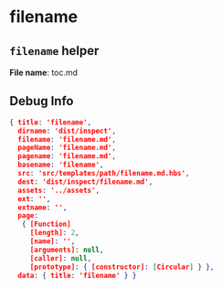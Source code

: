 # filename


## `filename` helper
**File name**: toc.md


## Debug Info

``` json
{ title: 'filename',
  dirname: 'dist/inspect',
  filename: 'filename.md',
  pageName: 'filename.md',
  pagename: 'filename.md',
  basename: 'filename',
  src: 'src/templates/path/filename.md.hbs',
  dest: 'dist/inspect/filename.md',
  assets: '../assets',
  ext: '',
  extname: '',
  page: 
   { [Function]
     [length]: 2,
     [name]: '',
     [arguments]: null,
     [caller]: null,
     [prototype]: { [constructor]: [Circular] } },
  data: { title: 'filename' } }
```

